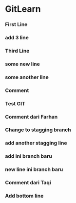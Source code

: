 # GitLearn

### First Line
### add 3 line
### Third Line

### some new line

### some another line

### Comment

### Test GIT

### Comment dari Farhan
### Change to stagging branch
### add another stagging line
### add ini branch baru
### new line ini branch baru
### Comment dari Taqi

### Add bottom line